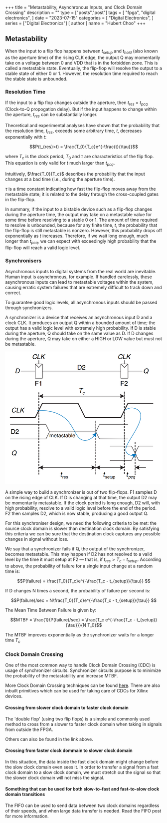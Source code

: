 +++
title = "Metastability, Asynchronous Inputs, and Clock Domain Crossing"
description = ""
type = ["posts","post"]
tags = [
    "fpga",
    "digital electronics",
]
date = "2023-07-15"
categories = [
    "Digital Electronics",
]
series = ["Digital Electronics"]
[ author ]
  name = "Hubert Choo"
+++

## Metastability
When the input to a flip flop happens between $t_{setup}$ and $t_{hold}$ (also known as the aperture time) of the rising CLK edge, the output Q may momentarily take on a voltage between 0 and VDD that is in the forbidden zone. This is called a metastable state. Eventually, the flip-flop will resolve the output to a stable state of either 0 or 1. However, the resolution time required to reach the stable state is unbounded.

### Resolution Time
If the input to a flip flop changes outside the aperture, then $t_{res}$ = $t_{pcq}$ (Clock-to-Q propogation delay). But if the input happens to change within the aperture, $t_{res}$ can be substantially longer.

Theoretical and experimental analyses have shown that the probability that the resolution time, $t_{res}$, exceeds some arbitrary time, $t$, decreases exponentially with $t$:

$$P(t_{res}>t) = \frac{T_0}{T_c}e^{-\frac{t}{\tau}}$$

where $T_c$ is the clock period, $T_0$ and $\tau$ are characteristics of the flip flop. This equation is only valid for $t$ much larger than $t_{pcq}$.

Intuitively, $\frac{T_0}{T_c}$ describes the probability that the input changes at a bad time (i.e., during the aperture time). 

$\tau$ is a time constant indicating how fast the flip-flop moves away from the metastable state; it is related to the delay through the cross-coupled gates in the flip-flop.

In summary, if the input to a bistable device such as a flip-flop changes during the aperture time, the output may take on a metastable value for some time before resolving to a stable 0 or 1. The amount of time required to resolve is unbounded, because for any finite time, $t$, the probability that the flip-flop is still metastable is nonzero. However, this probability drops off exponentially as $t$ increases. Therefore, if we wait long enough, much longer than $t_{pcq}$, we can expect with exceedingly high probability that the flip-flop will reach a valid logic level.

### Synchronisers
Asynchronous inputs to digital systems from the real world are inevitable. Human input is asynchronous, for example. If handled carelessly, these asynchronous inputs can lead to metastable voltages within the system, causing erratic system failures that are extremely difficult to track down and correct.

To guarantee good logic levels, all asynchronous inputs should be passed through synchronizers.

A synchronizer is a device that receives an asynchronous input D and a clock CLK. It produces an output Q within a bounded amount of time; the output has a valid logic level with extremely high probability. If D is stable during the aperture, Q should take on the same value as D. If D changes during the aperture, Q may take on either a HIGH or LOW value but must not be metastable.

![Synchronizer](img/synchroniser.png#tallercenter)

A simple way to build a synchronizer is out of two flip-flops. F1 samples D on the rising edge of CLK. If D is changing at that time, the output D2 may be momentarily metastable. If the clock period is long enough, D2 will, with high probability, resolve to a valid logic level before the end of the period. F2 then samples D2, which is now stable, producing a good output Q.

For this synchroniser design, we need the following criteria to be met: the source clock domain is slower than destination clock domain. By satisfying this criteria we can be sure that the destination clock captures any possible changes in signal without loss.

We say that a synchronizer fails if Q, the output of the synchronizer, becomes metastable. This may happen if D2 has not resolved to a valid level by the time it must setup at F2 — that is, if $t_{res} > T_c − t_{setup}$. According to above, the probability of failure for a single input change at a random time is:

$$P(failure) = \frac{T_0}{T_c}e^{-\frac{T_c - t_{setup}}{\tau}} $$

If D changes N times a second, the probability of failure per second is:

$$P(failure)/sec = N\frac{T_0}{T_c}e^{-\frac{T_c - t_{setup}}{\tau}} $$

The Mean Time Between Failure is given by:

$$MTBF = \frac{1}{P(failure)/sec} = \frac{T_c e^{-\frac{T_c - t_{setup}}{\tau}}}{N T_0}$$

The MTBF improves exponentially as the synchronizer waits for a longer time $T_c$

### Clock Domain Crossing
One of the most common way to handle Clock Domain Crossing (CDC) is usage of synchronizer circuits. Synchronizer circuits purpose is to minimize the probability of the metastability and increase MTBF.

More Clock Domain Crossing techniques can be found [here](https://hardwarebee.com/clock-domain-crossing-techniques-for-fpga/). There are also inbuilt primitives which can be used for taking care of CDCs for Xilinx devices.

#### Crossing from slower clock domain to faster clock domain
The 'double flop' (using two flip flops) is a simple and commonly used method to cross from a slower to faster clock domain when taking in signals from outside the FPGA.

Others can also be found in the link above.

#### Crossing from faster clock dommain to slower clock domain
In this situation, the data inside the fast clock domain might change before the slow clock domain even sees it. In order to transfer a signal from a fast clock domain to a slow clock domain, we must stretch out the signal so that the slower clock domain will not miss the signal.

#### Something that can be used for both slow-to-fast and fast-to-slow clock domain transitions
The FIFO can be used to send data between two clock domains regardless of their speeds, and when large data transfer is needed. Read the FIFO post for more information.